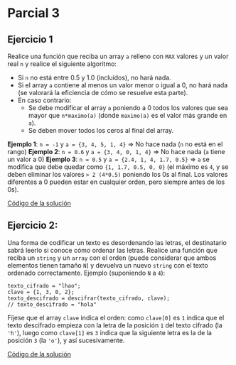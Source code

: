 # Parcial 3

## Ejercicio 1 
Realice una función que reciba un array `a` relleno con `MAX` valores y un valor real `n` y realice el siguiente algoritmo:

* Si `n` no está entre 0.5 y 1.0 (incluídos), no hará nada.
* Si el array `a` contiene al menos un valor menor o igual a 0, no hará nada (se valorará la eficiencia de cómo se resuelve esta parte).
* En caso contrario:
    * Se debe modificar el array `a` poniendo a 0 todos los valores que sea mayor que `n*maximo(a)` (donde `maximo(a)` es el valor más grande en `a`).
    * Se deben mover todos los ceros al final del array.

**Ejemplo 1**: `n = -1` y `a = {3, 4, 5, 1, 4}` => No hace nada (`n` no está en el rango)
**Ejemplo 2**: `n = 0.6` y `a = {3, 4, 0, 1, 4}` => No hace nada (`a` tiene un valor a 0)
**Ejemplo 3**: `n = 0.5` y `a = {2.4, 1, 4, 1.7, 0.5}` => `a` se modifica que debe quedar como `{1, 1.7, 0.5, 0, 0}` (el máximo es `4`, y se deben eliminar los valores `> 2 (4*0.5)` poniendo los 0s al final. Los valores diferentes a 0 pueden estar en cualquier orden, pero siempre antes de los 0s).

[Código de la solución](parcial3/evaluacion3e1.cpp)

## Ejercicio 2:
Una forma de codificar un texto es desordenando las letras, el destinatario sabrá leerlo si conoce cómo ordenar las letras. Realice una función que reciba un `string` y un `array` con el orden (puede considerar que ambos elementos tienen tamaño `N`) y devuelva un nuevo `string` con el texto ordenado correctamente. Ejemplo (suponiendo `N` a `4`):

```
texto_cifrado = "lhao";
clave = {1, 3, 0, 2};
texto_descifrado = descifrar(texto_cifrado, clave);
// texto_descifrado = "hola"
```

Fíjese que el array `clave` indica el orden: como `clave[0]` es `1` indica que el texto descifrado empieza con la letra de la posición `1` del texto cifrado (la `'h'`), luego como `clave[1]` es `3` indica que la siguiente letra es la de la posición `3` (la `'o'`), y así sucesivamente.

[Código de la solución](parcial3/evaluacion3e2.cpp)